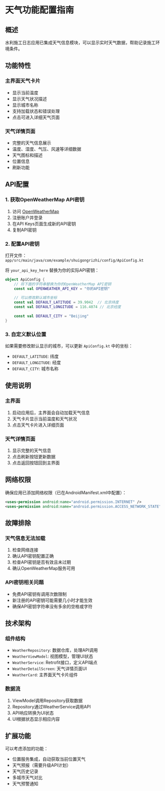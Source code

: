 # 天气功能配置指南

## 概述

水利施工日志应用已集成天气信息模块，可以显示实时天气数据，帮助记录施工环境条件。

## 功能特性

### 主界面天气卡片
- 显示当前温度
- 显示天气状况描述
- 显示城市名称
- 支持加载状态和错误处理
- 点击可进入详细天气页面

### 天气详情页面
- 完整的天气信息展示
- 温度、湿度、气压、风速等详细数据
- 天气图标和描述
- 位置信息
- 刷新功能

## API配置

### 1. 获取OpenWeatherMap API密钥

1. 访问 [OpenWeatherMap](https://openweathermap.org/api)
2. 注册账户并登录
3. 在API Keys页面生成新的API密钥
4. 复制API密钥

### 2. 配置API密钥

打开文件：`app/src/main/java/com/example/shuigongrizhi/config/ApiConfig.kt`

将 `your_api_key_here` 替换为你的实际API密钥：

```kotlin
object ApiConfig {
    // 将下面的字符串替换为你的OpenWeatherMap API密钥
    const val OPENWEATHER_API_KEY = "你的API密钥"
    
    // 可以修改默认城市坐标
    const val DEFAULT_LATITUDE = 39.9042  // 北京纬度
    const val DEFAULT_LONGITUDE = 116.4074 // 北京经度
    
    const val DEFAULT_CITY = "Beijing"
}
```

### 3. 自定义默认位置

如果需要修改默认显示的城市，可以更新 `ApiConfig.kt` 中的坐标：

- `DEFAULT_LATITUDE`: 纬度
- `DEFAULT_LONGITUDE`: 经度
- `DEFAULT_CITY`: 城市名称

## 使用说明

### 主界面
1. 启动应用后，主界面会自动加载天气信息
2. 天气卡片显示当前温度和天气状况
3. 点击天气卡片进入详细页面

### 天气详情页面
1. 显示完整的天气信息
2. 点击刷新按钮更新数据
3. 点击返回按钮回到主界面

## 网络权限

确保应用已添加网络权限（已在AndroidManifest.xml中配置）：

```xml
<uses-permission android:name="android.permission.INTERNET" />
<uses-permission android:name="android.permission.ACCESS_NETWORK_STATE" />
```

## 故障排除

### 天气信息无法加载
1. 检查网络连接
2. 确认API密钥配置正确
3. 检查API密钥是否有效且未过期
4. 确认OpenWeatherMap服务可用

### API密钥相关问题
- 免费API密钥有调用次数限制
- 新注册的API密钥可能需要几小时才能生效
- 确保API密钥字符串没有多余的空格或字符

## 技术架构

### 组件结构
- `WeatherRepository`: 数据仓库，处理API调用
- `WeatherViewModel`: 视图模型，管理UI状态
- `WeatherService`: Retrofit接口，定义API端点
- `WeatherDetailScreen`: 天气详情页面UI
- `WeatherCard`: 主界面天气卡片组件

### 数据流
1. ViewModel调用Repository获取数据
2. Repository通过WeatherService调用API
3. API响应转换为UI状态
4. UI根据状态显示相应内容

## 扩展功能

可以考虑添加的功能：
- 位置服务集成，自动获取当前位置天气
- 天气预报（需要升级API计划）
- 天气历史记录
- 多城市天气对比
- 天气预警通知